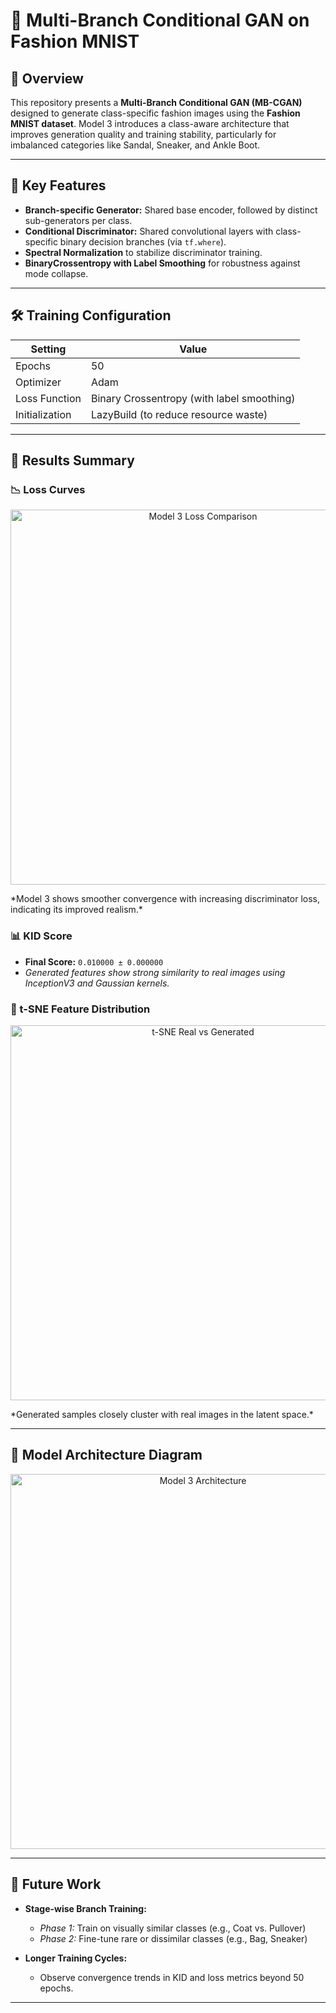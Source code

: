 
# 🧵 Multi-Branch Conditional GAN on Fashion MNIST


## 🌟 Overview

This repository presents a **Multi-Branch Conditional GAN (MB-CGAN)** designed to generate class-specific fashion images using the **Fashion MNIST dataset**. Model 3 introduces a class-aware architecture that improves generation quality and training stability, particularly for imbalanced categories like Sandal, Sneaker, and Ankle Boot.

---

## 🎯 Key Features

- **Branch-specific Generator:** Shared base encoder, followed by distinct sub-generators per class.
- **Conditional Discriminator:** Shared convolutional layers with class-specific binary decision branches (via `tf.where`).
- **Spectral Normalization** to stabilize discriminator training.
- **BinaryCrossentropy with Label Smoothing** for robustness against mode collapse.

---

## 🛠️ Training Configuration

| Setting            | Value        |
|-------------------|--------------|
| Epochs            | 50           |
| Optimizer         | Adam         |
| Loss Function     | Binary Crossentropy (with label smoothing) |
| Initialization    | LazyBuild (to reduce resource waste) |

---

## 🧪 Results Summary

### 📉 Loss Curves
<p align="center">
  <img src="pic/model3_loss_curve.png" alt="Model 3 Loss Comparison" width="600"/>
</p>
*Model 3 shows smoother convergence with increasing discriminator loss, indicating its improved realism.*

### 📊 KID Score  
- **Final Score:** `0.010000 ± 0.000000`  
- *Generated features show strong similarity to real images using InceptionV3 and Gaussian kernels.*

### 🌈 t-SNE Feature Distribution  
<p align="center">
  <img src="pic/t-sne.png" alt="t-SNE Real vs Generated" width="600"/>
</p>
*Generated samples closely cluster with real images in the latent space.*

---

## 🧬 Model Architecture Diagram

<p align="center">
  <img src="images/model3_architecture.png" alt="Model 3 Architecture" width="600"/>
</p>

---

## 🔮 Future Work

- **Stage-wise Branch Training:**  
  - *Phase 1:* Train on visually similar classes (e.g., Coat vs. Pullover)  
  - *Phase 2:* Fine-tune rare or dissimilar classes (e.g., Bag, Sneaker)

- **Longer Training Cycles:**  
  - Observe convergence trends in KID and loss metrics beyond 50 epochs.

---

